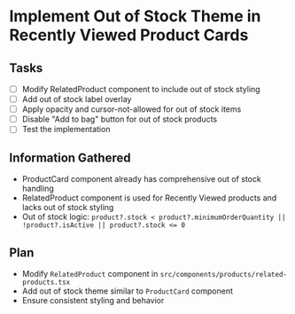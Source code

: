 # Implement Out of Stock Theme in Recently Viewed Product Cards

## Tasks
- [ ] Modify RelatedProduct component to include out of stock styling
- [ ] Add out of stock label overlay
- [ ] Apply opacity and cursor-not-allowed for out of stock items
- [ ] Disable "Add to bag" button for out of stock products
- [ ] Test the implementation

## Information Gathered
- ProductCard component already has comprehensive out of stock handling
- RelatedProduct component is used for Recently Viewed products and lacks out of stock styling
- Out of stock logic: `product?.stock < product?.minimumOrderQuantity || !product?.isActive || product?.stock <= 0`

## Plan
- Modify `RelatedProduct` component in `src/components/products/related-products.tsx`
- Add out of stock theme similar to `ProductCard` component
- Ensure consistent styling and behavior
